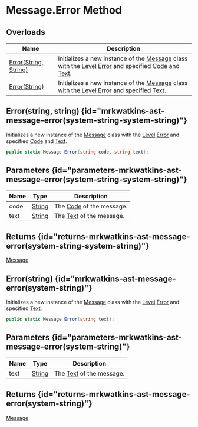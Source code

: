 # Message.Error Method
## Overloads

| Name | Description |
| ---- | ----------- |
| [Error(String, String)](MrKWatkins.Ast.Message.Error.md) | Initializes a new instance of the [Message](MrKWatkins.Ast.Message.md) class with the [Level](MrKWatkins.Ast.Message.Level.md) [Error](MrKWatkins.Ast.MessageLevel.Error.md) and specified [Code](MrKWatkins.Ast.Message.Code.md) and [Text](MrKWatkins.Ast.Message.Text.md). |
| [Error(String)](MrKWatkins.Ast.Message.Error.md) | Initializes a new instance of the [Message](MrKWatkins.Ast.Message.md) class with the [Level](MrKWatkins.Ast.Message.Level.md) [Error](MrKWatkins.Ast.MessageLevel.Error.md) and specified [Text](MrKWatkins.Ast.Message.Text.md). |

## Error(string, string) {id="mrkwatkins-ast-message-error(system-string-system-string)"}

Initializes a new instance of the [Message](MrKWatkins.Ast.Message.md) class with the [Level](MrKWatkins.Ast.Message.Level.md) [Error](MrKWatkins.Ast.MessageLevel.Error.md) and specified [Code](MrKWatkins.Ast.Message.Code.md) and [Text](MrKWatkins.Ast.Message.Text.md).

```c#
public static Message Error(string code, string text);
```

## Parameters {id="parameters-mrkwatkins-ast-message-error(system-string-system-string)"}

| Name | Type | Description |
| ---- | ---- | ----------- |
| code | [String](https://learn.microsoft.com/en-gb/dotnet/api/System.String) | The [Code](MrKWatkins.Ast.Message.Code.md) of the message. |
| text | [String](https://learn.microsoft.com/en-gb/dotnet/api/System.String) | The [Text](MrKWatkins.Ast.Message.Text.md) of the message. |

## Returns {id="returns-mrkwatkins-ast-message-error(system-string-system-string)"}

[Message](MrKWatkins.Ast.Message.md)
## Error(string) {id="mrkwatkins-ast-message-error(system-string)"}

Initializes a new instance of the [Message](MrKWatkins.Ast.Message.md) class with the [Level](MrKWatkins.Ast.Message.Level.md) [Error](MrKWatkins.Ast.MessageLevel.Error.md) and specified [Text](MrKWatkins.Ast.Message.Text.md).

```c#
public static Message Error(string text);
```

## Parameters {id="parameters-mrkwatkins-ast-message-error(system-string)"}

| Name | Type | Description |
| ---- | ---- | ----------- |
| text | [String](https://learn.microsoft.com/en-gb/dotnet/api/System.String) | The [Text](MrKWatkins.Ast.Message.Text.md) of the message. |

## Returns {id="returns-mrkwatkins-ast-message-error(system-string)"}

[Message](MrKWatkins.Ast.Message.md)
